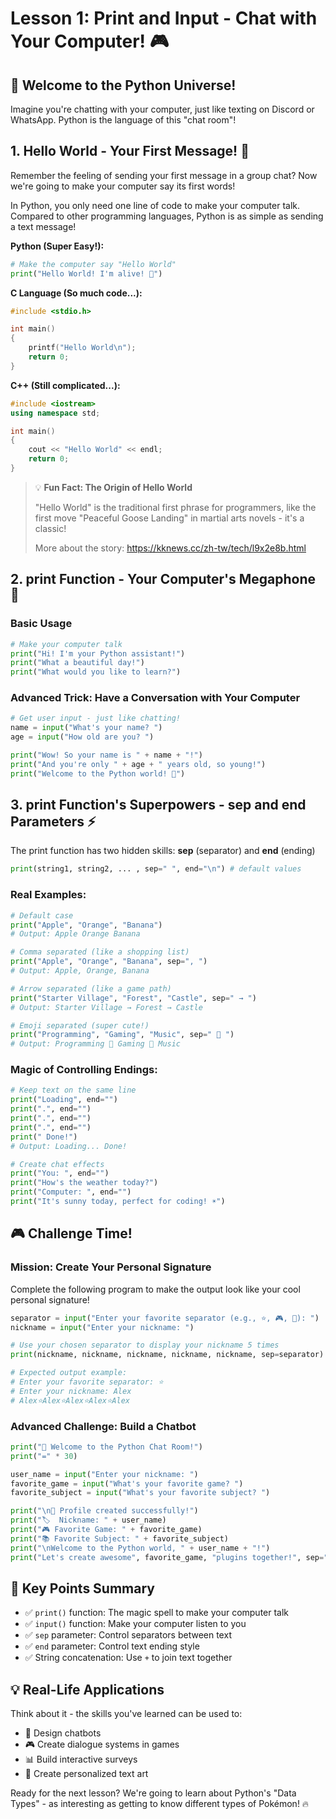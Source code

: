 # Lesson 1: Print and Input - Chat with Your Computer! 🎮

## 🚀 Welcome to the Python Universe!

Imagine you're chatting with your computer, just like texting on Discord or WhatsApp. Python is the language of this "chat room"!

## 1. Hello World - Your First Message! 👋

Remember the feeling of sending your first message in a group chat? Now we're going to make your computer say its first words!

In Python, you only need one line of code to make your computer talk. Compared to other programming languages, Python is as simple as sending a text message!

**Python (Super Easy!):**
```python
# Make the computer say "Hello World"
print("Hello World! I'm alive! 🤖")
```

**C Language (So much code...):**
```c
#include <stdio.h>

int main()
{
    printf("Hello World\n");
    return 0;
}
```

**C++ (Still complicated...):**
```cpp
#include <iostream>
using namespace std;

int main()
{
    cout << "Hello World" << endl;
    return 0;
}
```

> 💡 **Fun Fact: The Origin of Hello World**
>
> "Hello World" is the traditional first phrase for programmers, like the first move "Peaceful Goose Landing" in martial arts novels - it's a classic!
>
> More about the story: https://kknews.cc/zh-tw/tech/l9x2e8b.html

## 2. print Function - Your Computer's Megaphone 📢

### Basic Usage
```python
# Make your computer talk
print("Hi! I'm your Python assistant!")
print("What a beautiful day!")
print("What would you like to learn?")
```

### Advanced Trick: Have a Conversation with Your Computer
```python
# Get user input - just like chatting!
name = input("What's your name? ")
age = input("How old are you? ")

print("Wow! So your name is " + name + "!")
print("And you're only " + age + " years old, so young!")
print("Welcome to the Python world! 🎉")
```

## 3. print Function's Superpowers - sep and end Parameters ⚡

The print function has two hidden skills: **sep** (separator) and **end** (ending)

```python
print(string1, string2, ... , sep=" ", end="\n") # default values
```

### Real Examples:
```python
# Default case
print("Apple", "Orange", "Banana")
# Output: Apple Orange Banana

# Comma separated (like a shopping list)
print("Apple", "Orange", "Banana", sep=", ")
# Output: Apple, Orange, Banana

# Arrow separated (like a game path)
print("Starter Village", "Forest", "Castle", sep=" → ")
# Output: Starter Village → Forest → Castle

# Emoji separated (super cute!)
print("Programming", "Gaming", "Music", sep=" 🎵 ")
# Output: Programming 🎵 Gaming 🎵 Music
```

### Magic of Controlling Endings:
```python
# Keep text on the same line
print("Loading", end="")
print(".", end="")
print(".", end="")
print(".", end="")
print(" Done!")
# Output: Loading... Done!

# Create chat effects
print("You: ", end="")
print("How's the weather today?")
print("Computer: ", end="")
print("It's sunny today, perfect for coding! ☀️")
```

## 🎮 Challenge Time!

### Mission: Create Your Personal Signature
Complete the following program to make the output look like your cool personal signature!

```python
separator = input("Enter your favorite separator (e.g., ⭐, 🎮, 💫): ")
nickname = input("Enter your nickname: ")

# Use your chosen separator to display your nickname 5 times
print(nickname, nickname, nickname, nickname, nickname, sep=separator)

# Expected output example:
# Enter your favorite separator: ⭐
# Enter your nickname: Alex
# Alex⭐Alex⭐Alex⭐Alex⭐Alex
```

### Advanced Challenge: Build a Chatbot
```python
print("🤖 Welcome to the Python Chat Room!")
print("=" * 30)

user_name = input("Enter your nickname: ")
favorite_game = input("What's your favorite game? ")
favorite_subject = input("What's your favorite subject? ")

print("\n🎉 Profile created successfully!")
print("🏷️  Nickname: " + user_name)
print("🎮 Favorite Game: " + favorite_game)
print("📚 Favorite Subject: " + favorite_subject)
print("\nWelcome to the Python world, " + user_name + "!")
print("Let's create awesome", favorite_game, "plugins together!", sep=" ")
```

## 🌟 Key Points Summary

- ✅ `print()` function: The magic spell to make your computer talk
- ✅ `input()` function: Make your computer listen to you
- ✅ `sep` parameter: Control separators between text
- ✅ `end` parameter: Control text ending style
- ✅ String concatenation: Use `+` to join text together

## 💡 Real-Life Applications

Think about it - the skills you've learned can be used to:
- 📱 Design chatbots
- 🎮 Create dialogue systems in games
- 📊 Build interactive surveys
- 🎨 Create personalized text art

Ready for the next lesson? We're going to learn about Python's "Data Types" - as interesting as getting to know different types of Pokémon! 🔥
